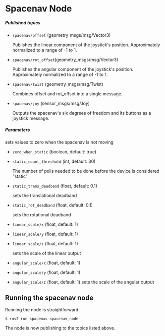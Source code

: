 # Spacenav Node #
##### Published topics #####
* `spacenav/offset` (geometry_msgs/msg/Vector3)

   Publishes the linear component of the joystick's position. Approximately normalized to a range of -1 to 1.
* `spacenav/rot_offset`(geometry_msgs/msg/Vector3)

   Publishes the angular component of the joystick's position. Approximately normalized to a range of -1 to 1.
* `spacenav/twist` (geometry_msgs/msg/Twist)

   Combines offset and rot_offset into a single message.
* `spacenav/joy` (sensor_msgs/msg/Joy)

   Outputs the spacenav's six degrees of freedom and its buttons as a joystick message.

##### Parameters #####
   sets values to zero when the spacenav is not moving
* `zero_when_static` (boolean, default: true)
* `static_count_threshold` (int, default: 30)

   The number of polls needed to be done before the device is considered "static"
* `static_trans_deadband` (float, default: 0.1)

   sets the translational deadband
* `static_rot_deadband` (float, default: 0.1)

   sets the rotational deadband
* `linear_scale/x` (float, default: 1)
* `linear_scale/y` (float, default: 1)
* `linear_scale/z` (float, default: 1)

   sets the scale of the linear output
* `angular_scale/x` (float, default: 1)
* `angular_scale/y` (float, default: 1)
* `angular_scale/z` (float, default: 1)
   sets the scale of the angular output

## Running the spacenav node ##

Running the node is straightforward
```
$ ros2 run spacenav spacenav_node
```
The node is now publishing to the topics listed above.
